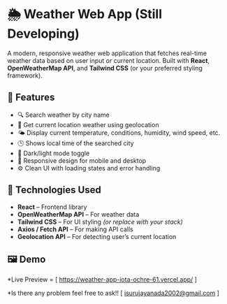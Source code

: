 # 🌦️ Weather Web App (Still Developing)

A modern, responsive weather web application that fetches real-time weather data based on user input or current location. Built with **React**, **OpenWeatherMap API**, and **Tailwind CSS** (or your preferred styling framework).


## 🚀 Features

- 🔍 Search weather by city name
- 📍 Get current location weather using geolocation
- 🌤️ Display current temperature, conditions, humidity, wind speed, etc.
- 🕒 Shows local time of the searched city
- 🌙 Dark/light mode toggle
- 📱 Responsive design for mobile and desktop
- ⚙️ Clean UI with loading states and error handling

## 🔧 Technologies Used

- **React** – Frontend library
- **OpenWeatherMap API** – For weather data
- **Tailwind CSS** – For UI styling *(or replace with your stack)*
- **Axios / Fetch API** – For making API calls
- **Geolocation API** – For detecting user’s current location

## 🖼️ Demo

*Live Preview = [ https://weather-app-iota-ochre-61.vercel.app/ ]

*Is there any problem feel free to ask!! [  isurujayanada2002@gmail.com ]

